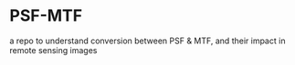 # PSF-MTF
 a repo to understand conversion between PSF & MTF, and their impact in remote sensing images
